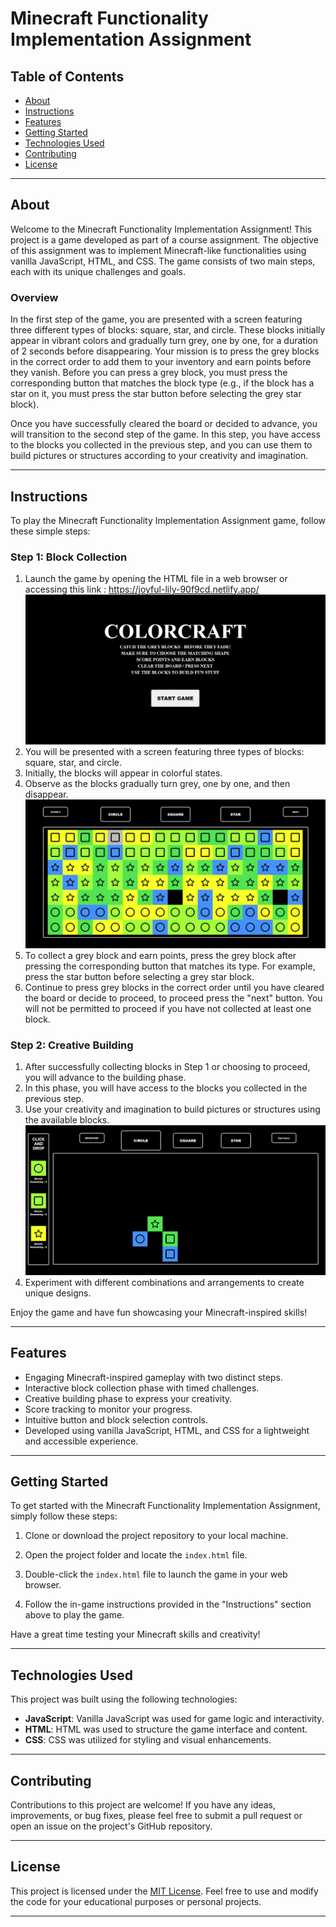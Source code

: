 # Minecraft Functionality Implementation Assignment

## Table of Contents
- [About](#about)
- [Instructions](#instructions)
- [Features](#features)
- [Getting Started](#getting-started)
- [Technologies Used](#technologies-used)
- [Contributing](#contributing)
- [License](#license)

---

## About

Welcome to the Minecraft Functionality Implementation Assignment! This project is a game developed as part of a course assignment. The objective of this assignment was to implement Minecraft-like functionalities using vanilla JavaScript, HTML, and CSS. The game consists of two main steps, each with its unique challenges and goals.

### Overview

In the first step of the game, you are presented with a screen featuring three different types of blocks: square, star, and circle. These blocks initially appear in vibrant colors and gradually turn grey, one by one, for a duration of 2 seconds before disappearing. Your mission is to press the grey blocks in the correct order to add them to your inventory and earn points before they vanish. Before you can press a grey block, you must press the corresponding button that matches the block type (e.g., if the block has a star on it, you must press the star button before selecting the grey star block).

Once you have successfully cleared the board or decided to advance, you will transition to the second step of the game. In this step, you have access to the blocks you collected in the previous step, and you can use them to build pictures or structures according to your creativity and imagination.

---

## Instructions

To play the Minecraft Functionality Implementation Assignment game, follow these simple steps:

### Step 1: Block Collection

1. Launch the game by opening the HTML file in a web browser or accessing this link : https://joyful-lily-90f9cd.netlify.app/
![Alt text](image-1.png)
2. You will be presented with a screen featuring three types of blocks: square, star, and circle.
3. Initially, the blocks will appear in colorful states.
4. Observe as the blocks gradually turn grey, one by one, and then disappear.
![Alt text](image-2.png)
5. To collect a grey block and earn points, press the grey block after pressing the corresponding button that matches its type. For example, press the star button before selecting a grey star block.
6. Continue to press grey blocks in the correct order until you have cleared the board or decide to proceed, to proceed press the "next" button. You will not be permitted to proceed if you have not collected at least one block.

### Step 2: Creative Building

1. After successfully collecting blocks in Step 1 or choosing to proceed, you will advance to the building phase.
2. In this phase, you will have access to the blocks you collected in the previous step.
3. Use your creativity and imagination to build pictures or structures using the available blocks.
![Alt text](image-3.png)
4. Experiment with different combinations and arrangements to create unique designs.

Enjoy the game and have fun showcasing your Minecraft-inspired skills!

---

## Features

- Engaging Minecraft-inspired gameplay with two distinct steps.
- Interactive block collection phase with timed challenges.
- Creative building phase to express your creativity.
- Score tracking to monitor your progress.
- Intuitive button and block selection controls.
- Developed using vanilla JavaScript, HTML, and CSS for a lightweight and accessible experience.

---

## Getting Started

To get started with the Minecraft Functionality Implementation Assignment, simply follow these steps:

1. Clone or download the project repository to your local machine.

2. Open the project folder and locate the `index.html` file.

3. Double-click the `index.html` file to launch the game in your web browser.

4. Follow the in-game instructions provided in the "Instructions" section above to play the game.

Have a great time testing your Minecraft skills and creativity!

---

## Technologies Used

This project was built using the following technologies:

- **JavaScript**: Vanilla JavaScript was used for game logic and interactivity.
- **HTML**: HTML was used to structure the game interface and content.
- **CSS**: CSS was utilized for styling and visual enhancements.

---

## Contributing

Contributions to this project are welcome! If you have any ideas, improvements, or bug fixes, please feel free to submit a pull request or open an issue on the project's GitHub repository.

---

## License

This project is licensed under the [MIT License](LICENSE). Feel free to use and modify the code for your educational purposes or personal projects.

---